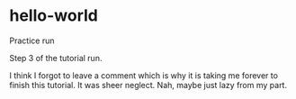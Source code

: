 # hello-world
Practice run

Step 3 of the tutorial run.

I think I forgot to leave a comment which is why it is taking me forever to finish this tutorial.
It was sheer neglect. Nah, maybe just lazy from my part.
